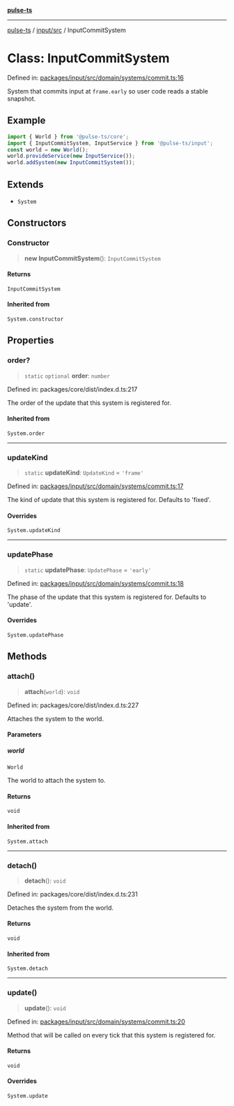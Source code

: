 [**pulse-ts**](../../../README.md)

***

[pulse-ts](../../../README.md) / [input/src](../README.md) / InputCommitSystem

# Class: InputCommitSystem

Defined in: [packages/input/src/domain/systems/commit.ts:16](https://github.com/jlehett/pulse-ts/blob/4869ef2c4af7bf37d31e2edd2d6d1ba148133fb2/packages/input/src/domain/systems/commit.ts#L16)

System that commits input at `frame.early` so user code reads a stable snapshot.

## Example

```ts
import { World } from '@pulse-ts/core';
import { InputCommitSystem, InputService } from '@pulse-ts/input';
const world = new World();
world.provideService(new InputService());
world.addSystem(new InputCommitSystem());
```

## Extends

- `System`

## Constructors

### Constructor

> **new InputCommitSystem**(): `InputCommitSystem`

#### Returns

`InputCommitSystem`

#### Inherited from

`System.constructor`

## Properties

### order?

> `static` `optional` **order**: `number`

Defined in: packages/core/dist/index.d.ts:217

The order of the update that this system is registered for.

#### Inherited from

`System.order`

***

### updateKind

> `static` **updateKind**: `UpdateKind` = `'frame'`

Defined in: [packages/input/src/domain/systems/commit.ts:17](https://github.com/jlehett/pulse-ts/blob/4869ef2c4af7bf37d31e2edd2d6d1ba148133fb2/packages/input/src/domain/systems/commit.ts#L17)

The kind of update that this system is registered for.
Defaults to 'fixed'.

#### Overrides

`System.updateKind`

***

### updatePhase

> `static` **updatePhase**: `UpdatePhase` = `'early'`

Defined in: [packages/input/src/domain/systems/commit.ts:18](https://github.com/jlehett/pulse-ts/blob/4869ef2c4af7bf37d31e2edd2d6d1ba148133fb2/packages/input/src/domain/systems/commit.ts#L18)

The phase of the update that this system is registered for.
Defaults to 'update'.

#### Overrides

`System.updatePhase`

## Methods

### attach()

> **attach**(`world`): `void`

Defined in: packages/core/dist/index.d.ts:227

Attaches the system to the world.

#### Parameters

##### world

`World`

The world to attach the system to.

#### Returns

`void`

#### Inherited from

`System.attach`

***

### detach()

> **detach**(): `void`

Defined in: packages/core/dist/index.d.ts:231

Detaches the system from the world.

#### Returns

`void`

#### Inherited from

`System.detach`

***

### update()

> **update**(): `void`

Defined in: [packages/input/src/domain/systems/commit.ts:20](https://github.com/jlehett/pulse-ts/blob/4869ef2c4af7bf37d31e2edd2d6d1ba148133fb2/packages/input/src/domain/systems/commit.ts#L20)

Method that will be called on every tick that this system is registered for.

#### Returns

`void`

#### Overrides

`System.update`
